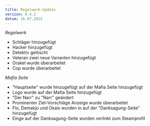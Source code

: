 ```yaml
---
title: Regelwerk-Update
version: 0.4.2
datum: 16.07.2015
---
```


_Regelwerk_

* Schläger hinzugefügt
* Hacker hinzugefügt
* Detektiv gelöscht
* Veteran zwei neue Varianten hinzugefügt
* Orakel wurde überarbeitet
* Cop wurde überarbeitet

_Mafia Seite_

* "Hauptseite" wurde hinzugefügt auf der Mafia Seite hinzugefügt
* Logo wurde auf der Mafia Seite hinzugefügt
* "Der Narr" zu "Narr" geändert
* Prominenter Ziel-Vorschläge Anzeige wurde überarbeitet
* Flo, Demakjo und Okais wurden in auf der "Danksagung-Seite" hinzugefügt
* Einge auf der Danksagung-Seite wurden verlinkt zum Steamprofil
